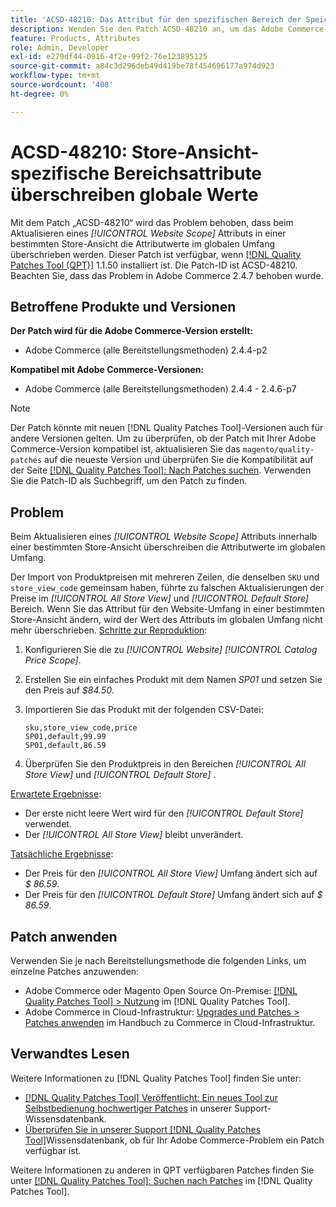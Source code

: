 ```yaml
---
title: 'ACSD-48210: Das Attribut für den spezifischen Bereich der Speicheransicht überschreibt globale Werte'
description: Wenden Sie den Patch ACSD-48210 an, um das Adobe Commerce-Problem zu beheben, dass ein *[!UICONTROL Website Scope]*-Attribut in einer bestimmten Store-Ansicht aktualisiert wird, um die Attributwerte im globalen Umfang zu überschreiben.
feature: Products, Attributes
role: Admin, Developer
exl-id: e279df44-0916-4f2e-99f2-76e123895125
source-git-commit: a84c3d296deb49d419be78f454696177a974d923
workflow-type: tm+mt
source-wordcount: '408'
ht-degree: 0%

---
```


# ACSD-48210: Store-Ansicht-spezifische Bereichsattribute überschreiben globale Werte

Mit dem Patch „ACSD-48210“ wird das Problem behoben, dass beim Aktualisieren eines *[!UICONTROL Website Scope]* Attributs in einer bestimmten Store-Ansicht die Attributwerte im globalen Umfang überschrieben werden. Dieser Patch ist verfügbar, wenn [[!DNL Quality Patches Tool (QPT)]](/help/announcements/adobe-commerce-announcements/magento-quality-patches-released-new-tool-to-self-serve-quality-patches.md) 1.1.50 installiert ist. Die Patch-ID ist ACSD-48210. Beachten Sie, dass das Problem in Adobe Commerce 2.4.7 behoben wurde.

## Betroffene Produkte und Versionen

**Der Patch wird für die Adobe Commerce-Version erstellt:**

* Adobe Commerce (alle Bereitstellungsmethoden) 2.4.4-p2

**Kompatibel mit Adobe Commerce-Versionen:**

* Adobe Commerce (alle Bereitstellungsmethoden) 2.4.4 - 2.4.6-p7

>[!NOTE]
>
>Der Patch könnte mit neuen [!DNL Quality Patches Tool]-Versionen auch für andere Versionen gelten. Um zu überprüfen, ob der Patch mit Ihrer Adobe Commerce-Version kompatibel ist, aktualisieren Sie das `magento/quality-patches` auf die neueste Version und überprüfen Sie die Kompatibilität auf der Seite [[!DNL Quality Patches Tool]: Nach Patches suchen](https://experienceleague.adobe.com/tools/commerce-quality-patches/index.html?lang=de). Verwenden Sie die Patch-ID als Suchbegriff, um den Patch zu finden.

## Problem

Beim Aktualisieren eines *[!UICONTROL Website Scope]* Attributs innerhalb einer bestimmten Store-Ansicht überschreiben die Attributwerte im globalen Umfang.

Der Import von Produktpreisen mit mehreren Zeilen, die denselben `SKU` und `store_view_code` gemeinsam haben, führte zu falschen Aktualisierungen der Preise im *[!UICONTROL All Store View]* und *[!UICONTROL Default Store]* Bereich. Wenn Sie das Attribut für den Website-Umfang in einer bestimmten Store-Ansicht ändern, wird der Wert des Attributs im globalen Umfang nicht mehr überschrieben.
<u>Schritte zur Reproduktion</u>:

1. Konfigurieren Sie die zu *[!UICONTROL Website]* *[!UICONTROL Catalog Price Scope]*.
1. Erstellen Sie ein einfaches Produkt mit dem Namen *SP01* und setzen Sie den Preis auf *$84.50*.
1. Importieren Sie das Produkt mit der folgenden CSV-Datei:

   ```
   sku,store_view_code,price
   SP01,default,99.99
   SP01,default,86.59
   ```

1. Überprüfen Sie den Produktpreis in den Bereichen *[!UICONTROL All Store View]* und *[!UICONTROL Default Store]* .

<u>Erwartete Ergebnisse</u>:

* Der erste nicht leere Wert wird für den *[!UICONTROL Default Store]* verwendet.
* Der *[!UICONTROL All Store View]* bleibt unverändert.

<u>Tatsächliche Ergebnisse</u>:

* Der Preis für den *[!UICONTROL All Store View]* Umfang ändert sich auf *$ 86.59*.
* Der Preis für den *[!UICONTROL Default Store]* Umfang ändert sich auf *$ 86.59*.

## Patch anwenden

Verwenden Sie je nach Bereitstellungsmethode die folgenden Links, um einzelne Patches anzuwenden:

* Adobe Commerce oder Magento Open Source On-Premise: [[!DNL Quality Patches Tool] > Nutzung](https://experienceleague.adobe.com/docs/commerce-operations/tools/quality-patches-tool/usage.html?lang=de) im [!DNL Quality Patches Tool].
* Adobe Commerce in Cloud-Infrastruktur: [Upgrades und Patches > Patches anwenden](https://experienceleague.adobe.com/docs/commerce-cloud-service/user-guide/develop/upgrade/apply-patches.html?lang=de) im Handbuch zu Commerce in Cloud-Infrastruktur.

## Verwandtes Lesen

Weitere Informationen zu [!DNL Quality Patches Tool] finden Sie unter:

* [[!DNL Quality Patches Tool] Veröffentlicht: Ein neues Tool zur Selbstbedienung hochwertiger Patches](/help/announcements/adobe-commerce-announcements/magento-quality-patches-released-new-tool-to-self-serve-quality-patches.md) in unserer Support-Wissensdatenbank.
* [Überprüfen Sie in unserer Support [!DNL Quality Patches Tool]](/help/support-tools/patches-available-in-qpt-tool/check-patch-for-magento-issue-with-magento-quality-patches.md)Wissensdatenbank, ob für Ihr Adobe Commerce-Problem ein Patch verfügbar ist.

Weitere Informationen zu anderen in QPT verfügbaren Patches finden Sie unter [[!DNL Quality Patches Tool]: Suchen nach Patches](https://experienceleague.adobe.com/tools/commerce-quality-patches/index.html?lang=de) im [!DNL Quality Patches Tool].
